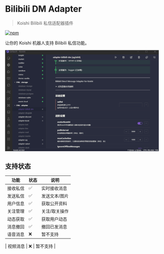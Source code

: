 # Bilibili DM Adapter

> Koishi Bilibili 私信适配器插件

[![npm](https://img.shields.io/npm/v/koishi-plugin-adapter-bilibili-dm?style=flat-square)](https://www.npmjs.com/package/koishi-plugin-adapter-bilibili-dm)

让你的 Koishi 机器人支持 Bilibili 私信功能。

![preview.gif](https://raw.githubusercontent.com/Roberta001/koishi-plugin-adapter-bilibili-dm/refs/heads/docs/screenshot/preview.gif)


## 支持状态

| 功能 | 状态 | 说明 |
|------|------|------|
| 接收私信 | ✅ | 实时接收消息 |
| 发送私信 | ✅ | 发送文本/图片 |
| 用户信息 | ✅ | 获取公开资料 |
| 关注管理 | ✅ | 关注/取关操作 |
| 动态获取 | ✅ | 获取用户动态 |
| 消息撤回 | ✅ | 撤回已发消息 |
| 语音消息 | ❌ | 暂不支持 |

| 视频消息 | ❌ | 暂不支持 |
